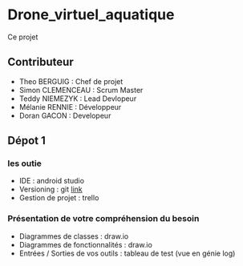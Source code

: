 # Drone_virtuel_aquatique

Ce projet 

## Contributeur
  + Theo BERGUIG : Chef de projet
  + Simon CLEMENCEAU : Scrum Master
  + Teddy NIEMEZYK : Lead Devlopeur
  + Mélanie RENNIE :  Développeur
  + Doran GACON : Developeur

## Dépot 1
### les outie
  + IDE : android studio 
  + Versioning  :  git [link](https://github.com/nakyto/Drone_virtuel_aquatique)
  + Gestion de projet :  trello 
  
### Présentation de votre compréhension du besoin
   + Diagrammes de classes  :  draw.io
   + Diagrammes de fonctionnalités : draw.io
   + Entrées / Sorties de vos outils : tableau de test (vue en génie log)
   
